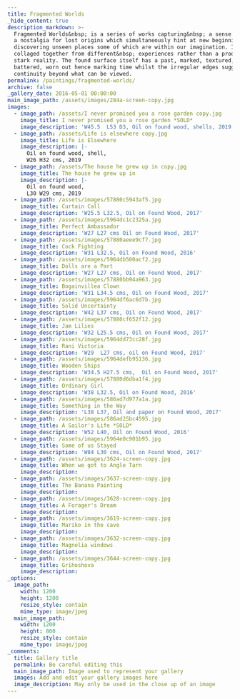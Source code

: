 ```yaml
---
title: Fragmented Worlds
_hide_content: true
description_markdown: >-
  Fragmented Worlds&nbsp; is a series of works capturing&nbsp; a sense of loss,
  a nostalgia for lost origins which simultaneously hint at new beginnings,
  discovering unseen places some of which are within our imagination. Images are
  collaged together from different&nbsp; experiences rather than a product of
  stark reality. The found surface itself has a past, marked, textured,
  battered, worn out hence marking time whilst the irregular edges suggest a
  continuity beyond what can be viewed.
permalink: /paintings/fragmented-worlds/
archive: false
_gallery_date: 2016-05-01 00:00:00
main_image_path: /assets/images/284a-screen-copy.jpg
images:
  - image_path: /assets/I never promised you a rose garden copy.jpg
    image_title: I never promised you a rose garden *SOLD*
    image_description: 'W45.5  L53 D3, Oil on found wood, shells, 2019'
  - image_path: /assets/Life is elsewhere copy.jpg
    image_title: Life is Elsewhere
    image_description: |-
      Oil on found wood, shell,  
      W26 H32 cms, 2019
  - image_path: /assets/The house he grew up in copy.jpg
    image_title: The house he grew up in
    image_description: |-
      Oil on found wood,
      L30 W29 cms, 2019
  - image_path: /assets/images/57880c5943af5.jpg
    image_title: Curtain Call
    image_description: 'W25.5 L32.5, Oil on Found Wood, 2017'
  - image_path: /assets/images/5964dc1c2325a.jpg
    image_title: Perfect Ambassador
    image_description: 'W27 L27 cms Oil on Found Wood, 2017'
  - image_path: /assets/images/57880aeee9cf7.jpg
    image_title: Cock Fighting
    image_description: 'W31 L32.5, Oil on Found Wood, 2016'
  - image_path: /assets/images/5964db500acf2.jpg
    image_title: Dolls are a Part
    image_description: 'W27 L27 cms, Oil on Found Wood, 2017'
  - image_path: /assets/images/57880bb94a963.jpg
    image_title: Bogainvillea Clown
    image_description: 'W31 L34.5 cms, Oil on Found Wood, 2017'
  - image_path: /assets/images/5964df6ac6d7b.jpg
    image_title: Solid Uncertainty
    image_description: 'W42 L37 cms, Oil on Found Wood, 2017'
  - image_path: /assets/images/57880cf652f12.jpg
    image_title: Jam Lilies
    image_description: 'W32 L25.5 cms, Oil on Found Wood, 2017'
  - image_path: /assets/images/5964dd73cc28f.jpg
    image_title: Rani Victoria
    image_description: 'W29  L27 cms, oil on Found Wood, 2017'
  - image_path: /assets/images/5964defb95136.jpg
    image_title: Wooden Ships
    image_description: 'W34.5 H27.5 cms,  Oil on Found Wood, 2017'
  - image_path: /assets/images/57880d6dba1f4.jpg
    image_title: Ordinary Girl
    image_description: 'W38 L32.5, Oil on Found Wood, 2016'
  - image_path: /assets/images/586ad7d977a1a.jpg
    image_title: Something in the Way
    image_description: 'L38 L37, Oil and paper on Found Wood, 2017'
  - image_path: /assets/images/586ad25bc4595.jpg
    image_title: A Sailor's Life *SOLD*
    image_description: 'W52 L40, Oil on Found Wood, 2016'
  - image_path: /assets/images/5964e0c901b95.jpg
    image_title: Some of us Stayed
    image_description: 'W84 L30 cms, Oil on Found Wood, 2017'
  - image_path: /assets/images/3624-screen-copy.jpg
    image_title: When we got to Angle Tarn
    image_description:
  - image_path: /assets/images/3637-screen-copy.jpg
    image_title: The Banana Painting
    image_description:
  - image_path: /assets/images/3628-screen-copy.jpg
    image_title: A Forager's Dream
    image_description:
  - image_path: /assets/images/3619-screen-copy.jpg
    image_title: Mariko in the cave
    image_description:
  - image_path: /assets/images/3632-screen-copy.jpg
    image_title: Magnolia windows
    image_description:
  - image_path: /assets/images/3644-screen-copy.jpg
    image_title: Grihoshova
    image_description:
_options:
  image_path:
    width: 1200
    height: 1200
    resize_style: contain
    mime_type: image/jpeg
  main_image_path:
    width: 1200
    height: 800
    resize_style: contain
    mime_type: image/jpeg
_comments:
  title: Gallery title
  permalink: Be careful editing this
  main_image_path: Image used to represent your gallery
  images: Add and edit your gallery images here
  image_description: May only be used in the close up of an image
---
```

